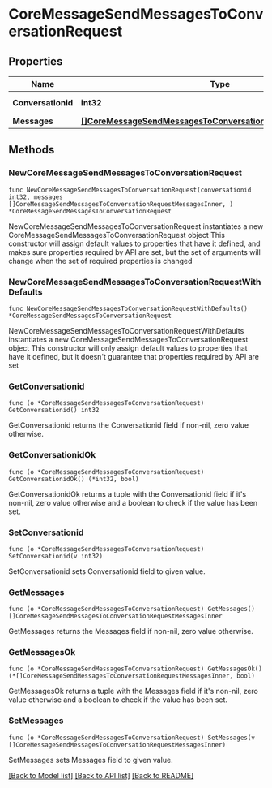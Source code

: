 # CoreMessageSendMessagesToConversationRequest

## Properties

Name | Type | Description | Notes
------------ | ------------- | ------------- | -------------
**Conversationid** | **int32** | id of the conversation | [default to null]
**Messages** | [**[]CoreMessageSendMessagesToConversationRequestMessagesInner**](CoreMessageSendMessagesToConversationRequestMessagesInner.md) |  | 

## Methods

### NewCoreMessageSendMessagesToConversationRequest

`func NewCoreMessageSendMessagesToConversationRequest(conversationid int32, messages []CoreMessageSendMessagesToConversationRequestMessagesInner, ) *CoreMessageSendMessagesToConversationRequest`

NewCoreMessageSendMessagesToConversationRequest instantiates a new CoreMessageSendMessagesToConversationRequest object
This constructor will assign default values to properties that have it defined,
and makes sure properties required by API are set, but the set of arguments
will change when the set of required properties is changed

### NewCoreMessageSendMessagesToConversationRequestWithDefaults

`func NewCoreMessageSendMessagesToConversationRequestWithDefaults() *CoreMessageSendMessagesToConversationRequest`

NewCoreMessageSendMessagesToConversationRequestWithDefaults instantiates a new CoreMessageSendMessagesToConversationRequest object
This constructor will only assign default values to properties that have it defined,
but it doesn't guarantee that properties required by API are set

### GetConversationid

`func (o *CoreMessageSendMessagesToConversationRequest) GetConversationid() int32`

GetConversationid returns the Conversationid field if non-nil, zero value otherwise.

### GetConversationidOk

`func (o *CoreMessageSendMessagesToConversationRequest) GetConversationidOk() (*int32, bool)`

GetConversationidOk returns a tuple with the Conversationid field if it's non-nil, zero value otherwise
and a boolean to check if the value has been set.

### SetConversationid

`func (o *CoreMessageSendMessagesToConversationRequest) SetConversationid(v int32)`

SetConversationid sets Conversationid field to given value.


### GetMessages

`func (o *CoreMessageSendMessagesToConversationRequest) GetMessages() []CoreMessageSendMessagesToConversationRequestMessagesInner`

GetMessages returns the Messages field if non-nil, zero value otherwise.

### GetMessagesOk

`func (o *CoreMessageSendMessagesToConversationRequest) GetMessagesOk() (*[]CoreMessageSendMessagesToConversationRequestMessagesInner, bool)`

GetMessagesOk returns a tuple with the Messages field if it's non-nil, zero value otherwise
and a boolean to check if the value has been set.

### SetMessages

`func (o *CoreMessageSendMessagesToConversationRequest) SetMessages(v []CoreMessageSendMessagesToConversationRequestMessagesInner)`

SetMessages sets Messages field to given value.



[[Back to Model list]](../README.md#documentation-for-models) [[Back to API list]](../README.md#documentation-for-api-endpoints) [[Back to README]](../README.md)


